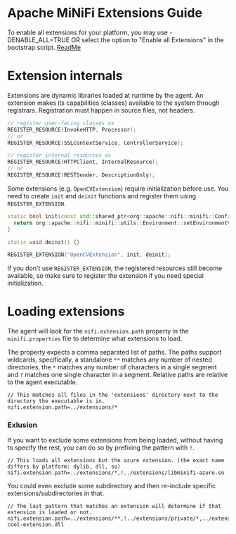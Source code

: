 <!--
  Licensed to the Apache Software Foundation (ASF) under one or more
  contributor license agreements.  See the NOTICE file distributed with
  this work for additional information regarding copyright ownership.
  The ASF licenses this file to You under the Apache License, Version 2.0
  (the "License"); you may not use this file except in compliance with
  the License.  You may obtain a copy of the License at
      http://www.apache.org/licenses/LICENSE-2.0
  Unless required by applicable law or agreed to in writing, software
  distributed under the License is distributed on an "AS IS" BASIS,
  WITHOUT WARRANTIES OR CONDITIONS OF ANY KIND, either express or implied.
  See the License for the specific language governing permissions and
  limitations under the License.
-->
# Apache MiNiFi Extensions Guide

To enable all extensions for your platform, you may use -DENABLE_ALL=TRUE OR select the option to "Enable all Extensions" in the bootstrap script. [ReadMe](https://github.com/apache/nifi-minifi-cpp/#bootstrapping)

# Extension internals
Extensions are dynamic libraries loaded at runtime by the agent. An extension makes its
capabilities (classes) available to the system through registrars. Registration must happen in source files, not headers.

```C++
// register user-facing classes as
REGISTER_RESOURCE(InvokeHTTP, Processor);
// or
REGISTER_RESOURCE(SSLContextService, ControllerService);

// register internal resources as
REGISTER_RESOURCE(HTTPClient, InternalResource);
// or
REGISTER_RESOURCE(RESTSender, DescriptionOnly);
```

Some extensions (e.g. `OpenCVExtension`) require initialization before use.
You need to create `init` and `deinit` functions and register them using `REGISTER_EXTENSION`.

```C++
static bool init(const std::shared_ptr<org::apache::nifi::minifi::Configure>& /*config*/) {
  return org::apache::nifi::minifi::utils::Environment::setEnvironmentVariable("OPENCV_FFMPEG_CAPTURE_OPTIONS", "rtsp_transport;udp", false /*overwrite*/);
}

static void deinit() {}

REGISTER_EXTENSION("OpenCVExtension", init, deinit);
```

If you don't use `REGISTER_EXTENSION`, the registered resources still become available, so make sure to register the extension if you need special initialization.

# Loading extensions

The agent will look for the `nifi.extension.path` property in the `minifi.properties` file to determine what extensions to load.

The property expects a comma separated list of paths.
The paths support wildcards, specifically, a standalone `**` matches any number of nested directories, the `*` matches any number of characters in a single segment and `?` matches one single character in a segment.
Relative paths are relative to the agent executable.
```
// This matches all files in the 'extensions' directory next to the directory the executable is in.
nifi.extension.path=../extensions/*
```

### Exlusion
If you want to exclude some extensions from being loaded, without having to specify the rest, you can do so by prefixing the pattern with `!`.
```
// This loads all extensions but the azure extension. (the exact name differs by platform: dylib, dll, so)
nifi.extension.path=../extensions/*,!../extensions/libminifi-azure.so
```

You could even exclude some subdirectory and then re-include specific extensions/subdirectories in that.
```
// The last pattern that matches an extension will determine if that extension is loaded or not.
nifi.extension.path=../extensions/**,!../extensions/private/*,../extension/private/my-cool-extension.dll
```
